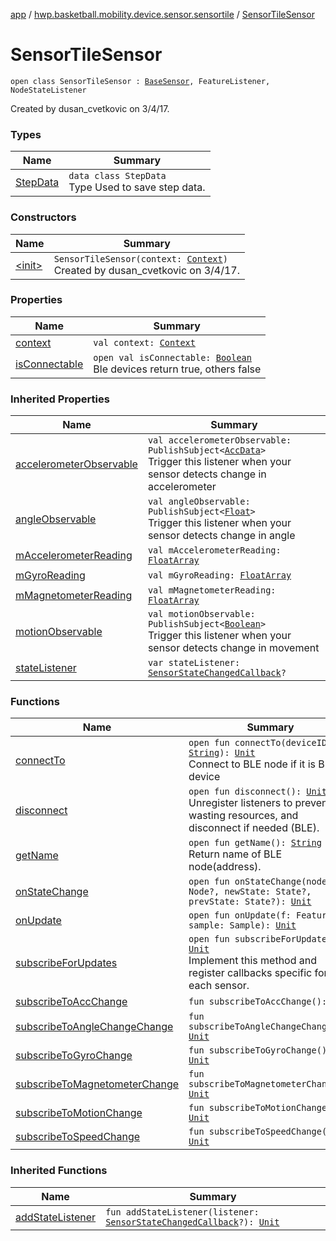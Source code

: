 [app](../../index.md) / [hwp.basketball.mobility.device.sensor.sensortile](../index.md) / [SensorTileSensor](.)

# SensorTileSensor

`open class SensorTileSensor : `[`BaseSensor`](../../hwp.basketball.mobility.device.sensor/-base-sensor/index.md)`, FeatureListener, NodeStateListener`

Created by dusan_cvetkovic on 3/4/17.

### Types

| Name | Summary |
|---|---|
| [StepData](-step-data/index.md) | `data class StepData`<br>Type Used to save step data. |

### Constructors

| Name | Summary |
|---|---|
| [&lt;init&gt;](-init-.md) | `SensorTileSensor(context: `[`Context`](https://developer.android.com/reference/android/content/Context.html)`)`<br>Created by dusan_cvetkovic on 3/4/17. |

### Properties

| Name | Summary |
|---|---|
| [context](context.md) | `val context: `[`Context`](https://developer.android.com/reference/android/content/Context.html) |
| [isConnectable](is-connectable.md) | `open val isConnectable: `[`Boolean`](https://kotlinlang.org/api/latest/jvm/stdlib/kotlin/-boolean/index.html)<br>Ble devices return true, others false |

### Inherited Properties

| Name | Summary |
|---|---|
| [accelerometerObservable](../../hwp.basketball.mobility.device.sensor/-base-sensor/accelerometer-observable.md) | `val accelerometerObservable: PublishSubject<`[`AccData`](../../hwp.basketball.mobility.device.sensor/-b-m-sensor-manager/-acc-data/index.md)`>`<br>Trigger this listener when your sensor detects change in accelerometer  |
| [angleObservable](../../hwp.basketball.mobility.device.sensor/-base-sensor/angle-observable.md) | `val angleObservable: PublishSubject<`[`Float`](https://kotlinlang.org/api/latest/jvm/stdlib/kotlin/-float/index.html)`>`<br>Trigger this listener when your sensor detects change in angle  |
| [mAccelerometerReading](../../hwp.basketball.mobility.device.sensor/-base-sensor/m-accelerometer-reading.md) | `val mAccelerometerReading: `[`FloatArray`](https://kotlinlang.org/api/latest/jvm/stdlib/kotlin/-float-array/index.html) |
| [mGyroReading](../../hwp.basketball.mobility.device.sensor/-base-sensor/m-gyro-reading.md) | `val mGyroReading: `[`FloatArray`](https://kotlinlang.org/api/latest/jvm/stdlib/kotlin/-float-array/index.html) |
| [mMagnetometerReading](../../hwp.basketball.mobility.device.sensor/-base-sensor/m-magnetometer-reading.md) | `val mMagnetometerReading: `[`FloatArray`](https://kotlinlang.org/api/latest/jvm/stdlib/kotlin/-float-array/index.html) |
| [motionObservable](../../hwp.basketball.mobility.device.sensor/-base-sensor/motion-observable.md) | `val motionObservable: PublishSubject<`[`Boolean`](https://kotlinlang.org/api/latest/jvm/stdlib/kotlin/-boolean/index.html)`>`<br>Trigger this listener when your sensor detects change in movement  |
| [stateListener](../../hwp.basketball.mobility.device.sensor/-base-sensor/state-listener.md) | `var stateListener: `[`SensorStateChangedCallback`](../../hwp.basketball.mobility.device.sensor/-base-sensor/-sensor-state-changed-callback/index.md)`?` |

### Functions

| Name | Summary |
|---|---|
| [connectTo](connect-to.md) | `open fun connectTo(deviceID: `[`String`](https://kotlinlang.org/api/latest/jvm/stdlib/kotlin/-string/index.html)`): `[`Unit`](https://kotlinlang.org/api/latest/jvm/stdlib/kotlin/-unit/index.html)<br>Connect to BLE node if it is BLE device |
| [disconnect](disconnect.md) | `open fun disconnect(): `[`Unit`](https://kotlinlang.org/api/latest/jvm/stdlib/kotlin/-unit/index.html)<br>Unregister listeners to prevent wasting resources, and disconnect if needed (BLE). |
| [getName](get-name.md) | `open fun getName(): `[`String`](https://kotlinlang.org/api/latest/jvm/stdlib/kotlin/-string/index.html)<br>Return name of BLE node(address). |
| [onStateChange](on-state-change.md) | `open fun onStateChange(node: Node?, newState: State?, prevState: State?): `[`Unit`](https://kotlinlang.org/api/latest/jvm/stdlib/kotlin/-unit/index.html) |
| [onUpdate](on-update.md) | `open fun onUpdate(f: Feature, sample: Sample): `[`Unit`](https://kotlinlang.org/api/latest/jvm/stdlib/kotlin/-unit/index.html) |
| [subscribeForUpdates](subscribe-for-updates.md) | `open fun subscribeForUpdates(): `[`Unit`](https://kotlinlang.org/api/latest/jvm/stdlib/kotlin/-unit/index.html)<br>Implement this method and register callbacks specific for each sensor. |
| [subscribeToAccChange](subscribe-to-acc-change.md) | `fun subscribeToAccChange(): `[`Unit`](https://kotlinlang.org/api/latest/jvm/stdlib/kotlin/-unit/index.html) |
| [subscribeToAngleChangeChange](subscribe-to-angle-change-change.md) | `fun subscribeToAngleChangeChange(): `[`Unit`](https://kotlinlang.org/api/latest/jvm/stdlib/kotlin/-unit/index.html) |
| [subscribeToGyroChange](subscribe-to-gyro-change.md) | `fun subscribeToGyroChange(): `[`Unit`](https://kotlinlang.org/api/latest/jvm/stdlib/kotlin/-unit/index.html) |
| [subscribeToMagnetometerChange](subscribe-to-magnetometer-change.md) | `fun subscribeToMagnetometerChange(): `[`Unit`](https://kotlinlang.org/api/latest/jvm/stdlib/kotlin/-unit/index.html) |
| [subscribeToMotionChange](subscribe-to-motion-change.md) | `fun subscribeToMotionChange(): `[`Unit`](https://kotlinlang.org/api/latest/jvm/stdlib/kotlin/-unit/index.html) |
| [subscribeToSpeedChange](subscribe-to-speed-change.md) | `fun subscribeToSpeedChange(): `[`Unit`](https://kotlinlang.org/api/latest/jvm/stdlib/kotlin/-unit/index.html) |

### Inherited Functions

| Name | Summary |
|---|---|
| [addStateListener](../../hwp.basketball.mobility.device.sensor/-base-sensor/add-state-listener.md) | `fun addStateListener(listener: `[`SensorStateChangedCallback`](../../hwp.basketball.mobility.device.sensor/-base-sensor/-sensor-state-changed-callback/index.md)`?): `[`Unit`](https://kotlinlang.org/api/latest/jvm/stdlib/kotlin/-unit/index.html) |
